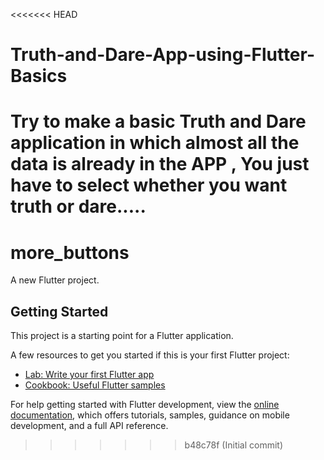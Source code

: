 <<<<<<< HEAD
# Truth-and-Dare-App-using-Flutter-Basics
Try to make a basic Truth and Dare application in which almost all the data is already in the APP , You just have to select whether you want truth or dare.....
=======
# more_buttons

A new Flutter project.

## Getting Started

This project is a starting point for a Flutter application.

A few resources to get you started if this is your first Flutter project:

- [Lab: Write your first Flutter app](https://docs.flutter.dev/get-started/codelab)
- [Cookbook: Useful Flutter samples](https://docs.flutter.dev/cookbook)

For help getting started with Flutter development, view the
[online documentation](https://docs.flutter.dev/), which offers tutorials,
samples, guidance on mobile development, and a full API reference.
>>>>>>> b48c78f (Initial commit)
